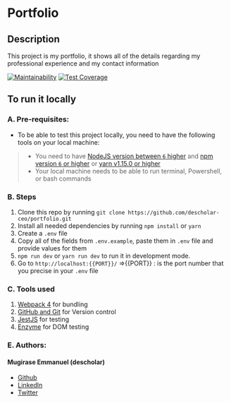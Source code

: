 # Portfolio

## Description
This project is my portfolio, it shows all of the details regarding my professional experience and my contact information

[![Maintainability](https://api.codeclimate.com/v1/badges/bac0788cb2075fe809e8/maintainability)](https://codeclimate.com/github/descholar-ceo/portfolio/maintainability)  [![Test Coverage](https://api.codeclimate.com/v1/badges/bac0788cb2075fe809e8/test_coverage)](https://codeclimate.com/github/descholar-ceo/portfolio/test_coverage)

## To run it locally
### A. Pre-requisites: 
* To be able to test this project locally, you need to have the following tools on your local machine:
> * You need to have [NodeJS version between `6` higher](https://nodejs.org/en/) and [npm version `6` or higher](https://www.npmjs.com/) or [yarn v1.15.0 or higher](https://yarnpkg.com/getting-started/install)
> * Your local machine needs to be able to run terminal, Powershell, or bash commands

### B. Steps
1. Clone this repo by running `git clone https://github.com/descholar-ceo/portfolio.git`
2. Install all needed dependencies by running `npm install` or `yarn`
3. Create a `.env` file
4. Copy all of the fields from `.env.example`, paste them in `.env` file and provide values for them
6. `npm run dev` or `yarn run dev` to run it in development mode.
7. Go to `http://localhost:{{PORT}}/`   =>{{PORT}} : is the port number that you precise in your `.env` file

### C. Tools used
1. [Webpack 4](https://webpack.js.org/) for bundling
2. [GitHub and Git](https://github.com/) for Version control
3. [JestJS](https://jestjs.io/docs/en/webpack) for testing
4. [Enzyme](https://enzymejs.github.io/enzyme/docs/installation/) for DOM testing

### E. Authors:
#### Mugirase Emmanuel (descholar)
* [Github](https://github.com/descholar-ceo)
* [LinkedIn](https://www.linkedin.com/in/mugirase-emmanuel-a90b49143/)
* [Twitter](https://twitter.com/descholar3)
